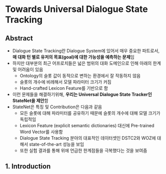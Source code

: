 # Towards Universal Dialogue State Tracking


## Abstract

* Dialogue State Tracking란 Dialogue System에 있어서 매우 중요한 파트로서, **매 대화 턴 별로 유저의 목표(goal)에 대한 가능성을 예측하는 문제**임
* 하지만 대부분의 최근 어프로치들은 넓은 범위의 대화 도메인으로 인해 아래의 한계 및 어려움이 있음
  * Ontology의 슬롯 값이 동적으로 변하는 환경에서 잘 작동하지 않음
  * 슬롯의 개수에 비례해서 모델 파라미터 크기가 커짐
  * Hand-crafted Lexicon Feature를 기반으로 함
* 이런 문제들을 해결하기위해, **우리는 Universal Dialogue State Tracker인 StateNet을 제안**함
* StateNet은 특징 및 Contribution은 다음과 같음
  * 모든 슬롯에 대해 파라미터를 공유하기 때문에 슬롯의 개수에 대해 모델 크기가 독립적임
  * Lexicon Feature (explicit semantic dictionaries) 대신에 Pre-trained Word Vector를 사용함
  *  Dialogue State Tracking 분야의 대표적인 데이터셋인 DSTC2와 WOZ에 대해서 state-of-the-art 성능을 보임
  * 또한 실험 결과를 통해 위에 언급한 한계점들을 극복했다는 것을 보여줌



## 1. Introduction

